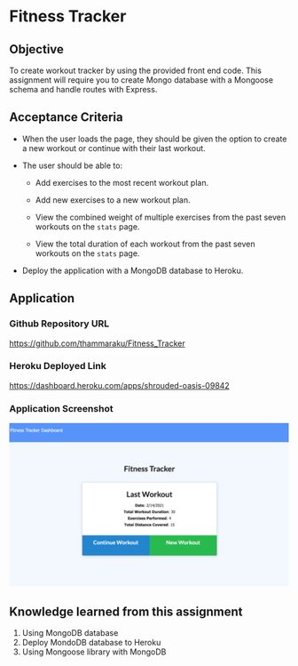 # Fitness Tracker

## Objective
To create workout tracker by using the provided front end code. This assignment will require you to create Mongo database with a Mongoose schema and handle routes with Express.

## Acceptance Criteria
- When the user loads the page, they should be given the option to create a new workout or continue with their last workout.
- The user should be able to:

  * Add exercises to the most recent workout plan.

  * Add new exercises to a new workout plan.

  * View the combined weight of multiple exercises from the past seven workouts on the `stats` page.

  * View the total duration of each workout from the past seven workouts on the `stats` page.
- Deploy the application with a MongoDB database to Heroku.


## Application

### Github Repository URL
https://github.com/thammaraku/Fitness_Tracker

### Heroku Deployed Link
https://dashboard.heroku.com/apps/shrouded-oasis-09842

### Application Screenshot
![Application Screenshot](./public/assets/img/fitness_tracker_screenshot.png)


## Knowledge learned from this assignment
1. Using MongoDB database
2. Deploy MondoDB database to Heroku
3. Using Mongoose library with MongoDB